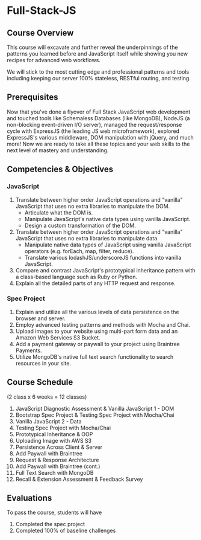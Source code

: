# Full-Stack-JS

## Course Overview

This course will excavate and further reveal the underpinnings of the patterns you learned before and JavaScript itself while showing you new recipes for advanced web workflows.

We will stick to the most cutting edge and professional patterns and tools including keeping our server 100% stateless, RESTful routing, and testing.

## Prerequisites

Now that you've done a flyover of Full Stack JavaScript web development and touched tools like Schemaless Databases (like MongoDB), NodeJS (a non-blocking event-driven I/O server), managed the request/response cycle with ExpressJS (the leading JS web microframework), explored ExpressJS's various middleware, DOM manipulation with jQuery, and much more! Now we are ready to take all these topics and your web skills to the next level of mastery and understanding.

## Competencies & Objectives

### JavaScript

1. Translate between higher order JavaScript operations and "vanilla" JavaScript that uses no extra libraries to manipulate the DOM.
    * Articulate what the DOM is.
    * Manipulate JavaScript's native data types using vanilla JavaScript.
    * Design a custom transformation of the DOM.
1. Translate between higher order JavaScript operations and "vanilla" JavaScript that uses no extra libraries to manipulate data.
    * Manipulate native data types of JavaScript using vanilla JavaScript operators (e.g. forEach, map, filter, reduce).
    * Translate various lodashJS/underscoreJS functions into vanilla JavaScript.
1. Compare and contrast JavaScript's prototypical inheritance pattern with a class-based language such as Ruby or Python.
1. Explain all the detailed parts of any HTTP request and response.

### Spec Project


1. Explain and utilize all the various levels of data persistence on the browser and server.
1. Employ advanced testing patterns and methods with Mocha and Chai.
1. Upload images to your website using multi-part form data and an Amazon Web Services S3 Bucket.
1. Add a payment gateway or paywall to your project using Braintree Payments.
1. Utilize MongoDB's native full text search functionality to search resources in your site.

## Course Schedule

(2 class x 6 weeks = 12 classes)

1. JavaScript Diagnostic Assessment & Vanilla JavaScript 1 - DOM
2. Bootstrap Spec Project & Testing Spec Project with Mocha/Chai
3. Vanilla JavaScript 2 - Data
4. Testing Spec Project with Mocha/Chai
5. Prototypical Inheritance & OOP
6. Uploading Image with AWS S3
7. Persistence Across Client & Server
8. Add Paywall with Braintree
9. Request & Response Architecture
10. Add Paywall with Braintree (cont.)
11. Full Text Search with MongoDB
12. Recall & Extension Assessment & Feedback Survey

## Evaluations

To pass the course, students will have

1. Completed the spec project
1. Completed 100% of baseline challenges
